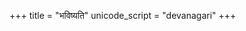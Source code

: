 +++
title = "भविष्यति"
unicode_script = "devanagari"
+++

<div class="spreadsheet" src="../bhaviShyati.toml"> </div>  

